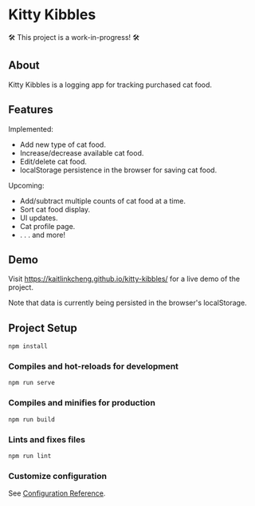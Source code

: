 # Kitty Kibbles

🛠️ This project is a work-in-progress! 🛠️

## About
Kitty Kibbles is a logging app for tracking purchased cat food.

## Features
Implemented:
- Add new type of cat food.
- Increase/decrease available cat food.
- Edit/delete cat food.
- localStorage persistence in the browser for saving cat food.

Upcoming:
- Add/subtract multiple counts of cat food at a time.
- Sort cat food display.
- UI updates.
- Cat profile page.
- . . . and more!

## Demo
Visit https://kaitlinkcheng.github.io/kitty-kibbles/ for a live demo of the project.

Note that data is currently being persisted in the browser's localStorage.

## Project Setup
```
npm install
```

### Compiles and hot-reloads for development
```
npm run serve
```

### Compiles and minifies for production
```
npm run build
```

### Lints and fixes files
```
npm run lint
```

### Customize configuration
See [Configuration Reference](https://cli.vuejs.org/config/).
